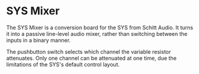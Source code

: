 # SYS Mixer

The SYS Mixer is a conversion board for the SYS from Schitt Audio. It turns it
into a passive line-level audio mixer, rather than switching between the inputs
in a binary manner.

The pushbutton switch selects which channel the variable resistor attenuates.
Only one channel can be attenuated at one time, due the limitations of the
SYS's default control layout.
